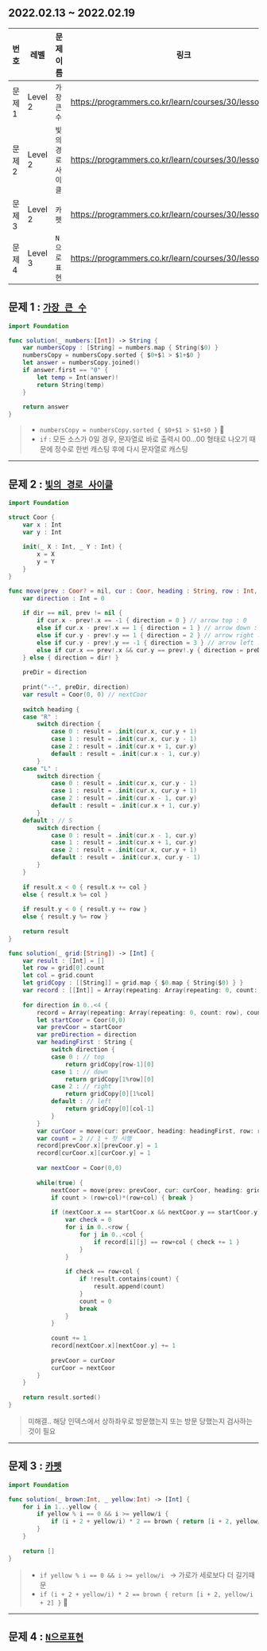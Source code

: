 ## 2022.02.13 ~ 2022.02.19
|번호|레벨|문제이름|링크||
|---|---------|----|---------------------|-|
|문제1|Level 2|`가장 큰 수`|https://programmers.co.kr/learn/courses/30/lessons/42746|✅|
|문제2|Level 2|`빛의 경로 사이클`|https://programmers.co.kr/learn/courses/30/lessons/86052||
|문제3|Level 2|`카펫`|https://programmers.co.kr/learn/courses/30/lessons/42842|✅|
|문제4|Level 3|`N으로표현`|https://programmers.co.kr/learn/courses/30/lessons/42895||

## 문제 1 : <a href = "https://programmers.co.kr/learn/courses/30/lessons/42746">`가장 큰 수`</a>
```swift
import Foundation

func solution(_ numbers:[Int]) -> String {
    var numbersCopy : [String] = numbers.map { String($0) }
    numbersCopy = numbersCopy.sorted { $0+$1 > $1+$0 }
    let answer = numbersCopy.joined()
    if answer.first == "0" {
        let temp = Int(answer)!
        return String(temp)
    }
    
    return answer
}
```
> * ```numbersCopy = numbersCopy.sorted { $0+$1 > $1+$0 }``` 📌
> * ```if``` : 모든 소스가 0일 경우, 문자열로 바로 출력시 00...00 형태로 나오기 때문에 정수로 한번 캐스팅 후에 다시 문자열로 캐스팅
<hr>

## 문제 2 : <a href = "https://programmers.co.kr/learn/courses/30/lessons/86052">`빛의 경로 사이클`</a>
```swift
import Foundation

struct Coor {
    var x : Int
    var y : Int
    
    init(_ X : Int, _ Y : Int) {
        x = X
        y = Y
    }
}

func move(prev : Coor? = nil, cur : Coor, heading : String, row : Int, col : Int, dir : Int? = nil, preDir : inout Int) -> Coor {
    var direction : Int = 0
    
    if dir == nil, prev != nil {
        if cur.x - prev!.x == -1 { direction = 0 } // arrow top : 0
        else if cur.x - prev!.x == 1 { direction = 1 } // arrow down : 1
        else if cur.y - prev!.y == 1 { direction = 2 } // arrow right : 2
        else if cur.y - prev!.y == -1 { direction = 3 } // arrow left : 3
        else if cur.x == prev!.x && cur.y == prev!.y { direction = preDir }
    } else { direction = dir! }
    
    preDir = direction
    
    print("--", preDir, direction)
    var result = Coor(0, 0) // nextCoor
    
    switch heading {
    case "R" :
        switch direction {
            case 0 : result = .init(cur.x, cur.y + 1)
            case 1 : result = .init(cur.x, cur.y - 1)
            case 2 : result = .init(cur.x + 1, cur.y)
            default : result = .init(cur.x - 1, cur.y)
        }
    case "L" :
        switch direction {
            case 0 : result = .init(cur.x, cur.y - 1)
            case 1 : result = .init(cur.x, cur.y + 1)
            case 2 : result = .init(cur.x - 1, cur.y)
            default : result = .init(cur.x + 1, cur.y)
        }
    default : // S
        switch direction {
            case 0 : result = .init(cur.x - 1, cur.y)
            case 1 : result = .init(cur.x + 1, cur.y)
            case 2 : result = .init(cur.x, cur.y + 1)
            default : result = .init(cur.x, cur.y - 1)
        }
    }
    
    if result.x < 0 { result.x += col }
    else { result.x %= col }
    
    if result.y < 0 { result.y += row }
    else { result.y %= row }
    
    return result
}

func solution(_ grid:[String]) -> [Int] {
    var result : [Int] = []
    let row = grid[0].count
    let col = grid.count
    let gridCopy : [[String]] = grid.map { $0.map { String($0) } }
    var record : [[Int]] = Array(repeating: Array(repeating: 0, count: row), count: col)
    
    for direction in 0..<4 {
        record = Array(repeating: Array(repeating: 0, count: row), count: col)
        let startCoor = Coor(0,0)
        var prevCoor = startCoor
        var preDirection = direction
        var headingFirst : String {
            switch direction {
            case 0 : // top
                return gridCopy[row-1][0]
            case 1 : // down
                return gridCopy[1%row][0]
            case 2 : // right
                return gridCopy[0][1%col]
            default : // left
                return gridCopy[0][col-1]
            }
        }
        var curCoor = move(cur: prevCoor, heading: headingFirst, row: row, col: col, dir: direction, preDir: &preDirection)
        var count = 2 // 1 + 첫 시행
        record[prevCoor.x][prevCoor.y] = 1
        record[curCoor.x][curCoor.y] = 1
        
        var nextCoor = Coor(0,0)
        
        while(true) {
            nextCoor = move(prev: prevCoor, cur: curCoor, heading: gridCopy[curCoor.x][curCoor.y], row: row, col: col, preDir: &preDirection)
            if count > (row+col)*(row+col) { break }
            
            if (nextCoor.x == startCoor.x && nextCoor.y == startCoor.y) {
                var check = 0
                for i in 0..<row {
                    for j in 0..<col {
                        if record[i][j] == row+col { check += 1 }
                    }
                }
                
                if check == row+col {
                    if !result.contains(count) {
                        result.append(count)
                    }
                    count = 0
                    break
                }
            }
            
            count += 1
            record[nextCoor.x][nextCoor.y] += 1
            
            prevCoor = curCoor
            curCoor = nextCoor
        }
    }
    
    return result.sorted()
}
```
> 미해결.. 해당 인덱스에서 상하좌우로 방문했는지 또는 방문 당했는지 검사하는 것이 필요
<hr>

## 문제 3 : <a href = "https://programmers.co.kr/learn/courses/30/lessons/42842">`카펫`</a>
```swift
import Foundation

func solution(_ brown:Int, _ yellow:Int) -> [Int] {
    for i in 1...yellow {
        if yellow % i == 0 && i >= yellow/i {
            if (i + 2 + yellow/i) * 2 == brown { return [i + 2, yellow/i + 2] }
        }
    }
    
    return []
}
```
> * ```if yellow % i == 0 && i >= yellow/i ``` -> 가로가 세로보다 더 길기때문 
> * ```if (i + 2 + yellow/i) * 2 == brown { return [i + 2, yellow/i + 2] }``` 📌
<hr>

## 문제 4 : <a href = "https://programmers.co.kr/learn/courses/30/lessons/42895">`N으로표현`</a>
```swift
```
